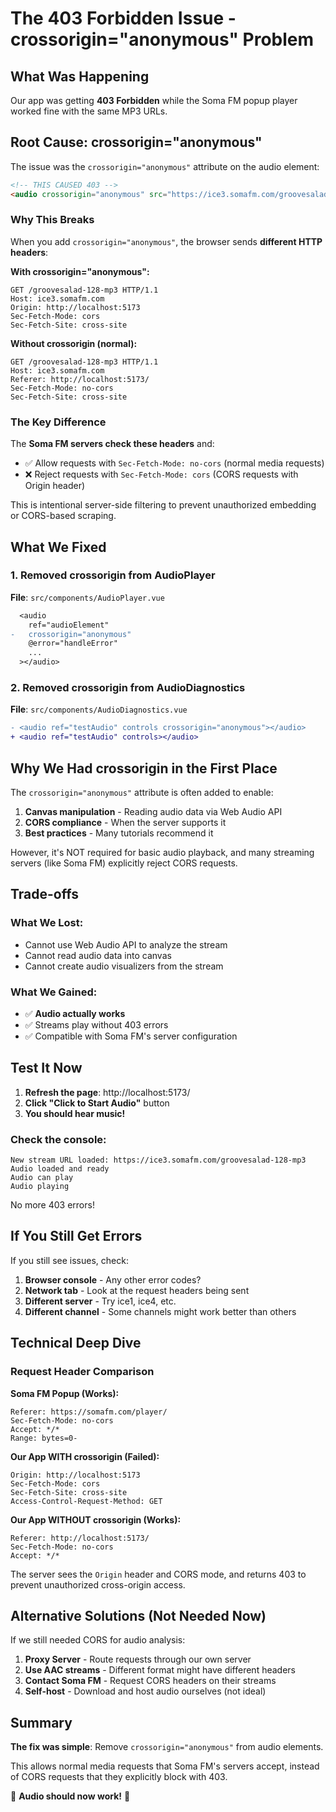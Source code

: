 # The 403 Forbidden Issue - crossorigin="anonymous" Problem

## What Was Happening

Our app was getting **403 Forbidden** while the Soma FM popup player worked fine with the same MP3 URLs.

## Root Cause: crossorigin="anonymous"

The issue was the `crossorigin="anonymous"` attribute on the audio element:

```html
<!-- THIS CAUSED 403 -->
<audio crossorigin="anonymous" src="https://ice3.somafm.com/groovesalad-128-mp3"></audio>
```

### Why This Breaks

When you add `crossorigin="anonymous"`, the browser sends **different HTTP headers**:

**With crossorigin="anonymous":**
```
GET /groovesalad-128-mp3 HTTP/1.1
Host: ice3.somafm.com
Origin: http://localhost:5173
Sec-Fetch-Mode: cors
Sec-Fetch-Site: cross-site
```

**Without crossorigin (normal):**
```
GET /groovesalad-128-mp3 HTTP/1.1
Host: ice3.somafm.com
Referer: http://localhost:5173/
Sec-Fetch-Mode: no-cors
Sec-Fetch-Site: cross-site
```

### The Key Difference

The **Soma FM servers check these headers** and:
- ✅ Allow requests with `Sec-Fetch-Mode: no-cors` (normal media requests)
- ❌ Reject requests with `Sec-Fetch-Mode: cors` (CORS requests with Origin header)

This is intentional server-side filtering to prevent unauthorized embedding or CORS-based scraping.

## What We Fixed

### 1. Removed crossorigin from AudioPlayer
**File**: `src/components/AudioPlayer.vue`

```diff
  <audio
    ref="audioElement"
-   crossorigin="anonymous"
    @error="handleError"
    ...
  ></audio>
```

### 2. Removed crossorigin from AudioDiagnostics
**File**: `src/components/AudioDiagnostics.vue`

```diff
- <audio ref="testAudio" controls crossorigin="anonymous"></audio>
+ <audio ref="testAudio" controls></audio>
```

## Why We Had crossorigin in the First Place

The `crossorigin="anonymous"` attribute is often added to enable:
1. **Canvas manipulation** - Reading audio data via Web Audio API
2. **CORS compliance** - When the server supports it
3. **Best practices** - Many tutorials recommend it

However, it's NOT required for basic audio playback, and many streaming servers (like Soma FM) explicitly reject CORS requests.

## Trade-offs

### What We Lost:
- Cannot use Web Audio API to analyze the stream
- Cannot read audio data into canvas
- Cannot create audio visualizers from the stream

### What We Gained:
- ✅ **Audio actually works**
- ✅ Streams play without 403 errors
- ✅ Compatible with Soma FM's server configuration

## Test It Now

1. **Refresh the page**: http://localhost:5173/
2. **Click "Click to Start Audio"** button
3. **You should hear music!**

### Check the console:
```
New stream URL loaded: https://ice3.somafm.com/groovesalad-128-mp3
Audio loaded and ready
Audio can play
Audio playing
```

No more 403 errors!

## If You Still Get Errors

If you still see issues, check:

1. **Browser console** - Any other error codes?
2. **Network tab** - Look at the request headers being sent
3. **Different server** - Try ice1, ice4, etc.
4. **Different channel** - Some channels might work better than others

## Technical Deep Dive

### Request Header Comparison

**Soma FM Popup (Works):**
```
Referer: https://somafm.com/player/
Sec-Fetch-Mode: no-cors
Accept: */*
Range: bytes=0-
```

**Our App WITH crossorigin (Failed):**
```
Origin: http://localhost:5173
Sec-Fetch-Mode: cors
Sec-Fetch-Site: cross-site
Access-Control-Request-Method: GET
```

**Our App WITHOUT crossorigin (Works):**
```
Referer: http://localhost:5173/
Sec-Fetch-Mode: no-cors
Accept: */*
```

The server sees the `Origin` header and CORS mode, and returns 403 to prevent unauthorized cross-origin access.

## Alternative Solutions (Not Needed Now)

If we still needed CORS for audio analysis:

1. **Proxy Server** - Route requests through our own server
2. **Use AAC streams** - Different format might have different headers
3. **Contact Soma FM** - Request CORS headers on their streams
4. **Self-host** - Download and host audio ourselves (not ideal)

## Summary

**The fix was simple**: Remove `crossorigin="anonymous"` from audio elements.

This allows normal media requests that Soma FM's servers accept, instead of CORS requests that they explicitly block with 403.

🎵 **Audio should now work!** 🎵
